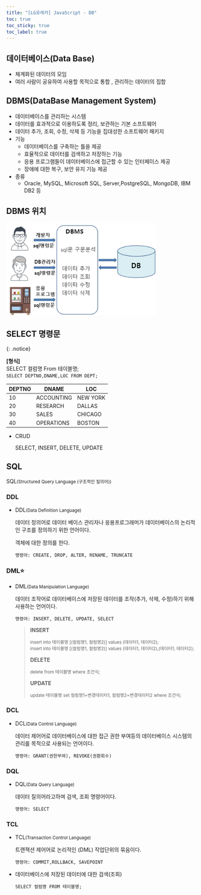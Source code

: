 ```yaml
---
title: "[LG유레카] JavaScript - DB"
toc: true
toc_sticky: true
toc_label: true
---
```


## 데이터베이스(Data Base)

- 체계화된 데이터의 모임
- 여러 사람이 공유하여 사용할 목적으로 통합 , 관리하는 데이터의 집합

## DBMS(DataBase Management System)

- 데이터베이스를 관리하는 시스템
- 데이터를 효과적으로 이용하도록 정리, 보관하는 기본 소프트웨어
- 데이터 추가, 조회, 수정, 삭제 등 기능을 집대성한 소프트웨어 패키지
- 기능
  - 데이터베이스를 구축하는 틀을 제공
  - 효율적으로 데이터를 검색하고 저장하는 기능
  - 응용 프로그램들이 데이터베이스에 접근할 수 있는 인터페이스 제공
  - 장애에 대한 복구, 보안 유지 기능 제공
- 종류
  - Oracle, MySQL, Microsoft SQL, Server,PostgreSQL, MongoDB, IBM DB2 등

## DBMS 위치

<img src="/../../images/2024-07-10-Ajax2 (copy)/image-20240710115001287.png" alt="image-20240710115001287" style="zoom:80%;" />

## SELECT 명령문

{: .notice}

**[형식]**<br>SELECT 컬럼명 From 테이블명;<br>`SELECT DEPTNO,DNAME,LOC FROM DEPT;`

| DEPTNO | DNAME      | LOC      |
| ------ | ---------- | -------- |
| 10     | ACCOUNTING | NEW YORK |
| 20     | RESEARCH   | DALLAS   |
| 30     | SALES      | CHICAGO  |
| 40     | OPERATIONS | BOSTON   |

- CRUD

  SELECT, INSERT, DELETE, UPDATE

## SQL

SQL<small>(Structured Query Language (구조적인 질의어))</small>

### DDL

- DDL<small>(Data Definition Language)</small>

  데이터 정의어로 데이터 베이스 관리자나 응용프로그래머가 데이터베이스의 논리적인 구조를 정의하기 위한 언어이다.

  객체에 대한 정의를 한다.

  `명령어: CREATE, DROP, ALTER, RENAME, TRUNCATE`

### DML⭐

- <span class="hlm">DML<small>(Data Manipulation Language)</small></span>

  데이터 조작어로 데이터베이스에 저장된 데이터를 조작(추가, 삭제, 수정)하기 위해 사용하는 언어이다.

  `명령어: INSERT, DELETE, UPDATE, SELECT`

  > **INSERT**
  >
  > <small>insert into 테이블명 [(컬럼명1, 컬럼명2)] values (데이터1, 데이터2);<br>insert into 테이블명 [(컬럼명1, 컬럼명2)] values (데이터1, 데이터2),(데이터1, 데이터2);</small>
  >
  > **DELETE**
  >
  > <small>delete from 테이블명 where 조건식;</small>
  >
  > **UPDATE**
  >
  > <small>update 테이블명 set 컬럼명1=변경데이터1, 컬럼명2=변경데이터2 where 조건식;</small>

### DCL

- DCL<small>(Data Control Language)</small>

  데이터 제어어로 데이터베이스에 대한 접근 권한 부여등의 데이터베이스 시스템의 관리를 목적으로 사용되는 언어이다.

  `명령어: GRANT(권한부여), REVOKE(권환회수)`

### DQL

- DQL<small>(Data Query Language)</small>

  데이터 질의어라고하며 검색, 조회 명령어이다.

  `명령어: SELECT`

### TCL

- TCL<small>(Transaction Control Language)</small>

  트랜잭션 제어어로 논리적인 (DML) 작업단위의 묶음이다.

  `명령어: COMMIT,ROLLBACK, SAVEPOINT`

- 데이터베이스에 저장된 데이터에 대한 검색(조회)

  ``` mysql
  SELECT 컬럼명 FROM 테이블명;
  ```

  